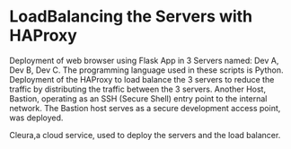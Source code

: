 # LoadBalancing the Servers with HAProxy


Deployment of web browser using Flask App in 3 Servers named: Dev A, Dev B, Dev C. The programming language used in these scripts is Python.
Deployment of the HAProxy to load balance the 3 servers to reduce the traffic by distributing the traffic between the 3 servers.
Another Host, Bastion, operating as an SSH (Secure Shell) entry point to the internal network. The Bastion host serves as a secure development access point, was deployed.


Cleura,a cloud service, used to deploy the servers and the load balancer.

